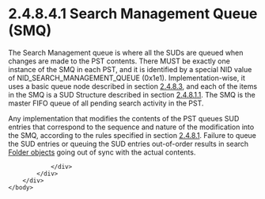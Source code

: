 <html dir="LTR" xmlns:mshelp="http://msdn.microsoft.com/mshelp" xmlns:ddue="http://ddue.schemas.microsoft.com/authoring/2003/5" xmlns:xlink="http://www.w3.org/1999/xlink" xmlns:tool="http://www.microsoft.com/tooltip">
    <head>
        <meta http-equiv="Content-Type" content="text/html; CHARSET=utf-8"></meta>
        <meta name="save" content="history"></meta>
        <title>2.4.8.4.1 Search Management Queue (SMQ)</title>
        <xml>
            <mshelp:toctitle title="2.4.8.4.1 Search Management Queue (SMQ)"></mshelp:toctitle>
            <mshelp:rltitle title="[MS-PST]: Search Management Queue (SMQ)"></mshelp:rltitle>
            <mshelp:keyword index="A" term="db1945ea-de3f-4e47-996a-f56c4e8eb029"></mshelp:keyword>
            <mshelp:attr name="DCSext.ContentType" value="open specification"></mshelp:attr>
            <mshelp:attr name="AssetID" value="db1945ea-de3f-4e47-996a-f56c4e8eb029"></mshelp:attr>
            <mshelp:attr name="TopicType" value="kbRef"></mshelp:attr>
            <mshelp:attr name="DCSext.Title" value="[MS-PST]: Search Management Queue (SMQ)" />
        </xml>
    </head>
    <body>
        <div id="header">
            <h1 class="heading">2.4.8.4.1 Search Management Queue (SMQ)</h1>
        </div>
        <div id="mainSection">
            <div id="mainBody">
                <div id="allHistory" class="saveHistory"></div>
                <div id="sectionSection0" class="section" name="collapseableSection">
                    

<p>The Search Management queue is where all the SUDs are queued
when changes are made to the PST contents. There MUST be exactly one instance
of the SMQ in each PST, and it is identified by a special NID value of
NID_SEARCH_MANAGEMENT_QUEUE (0x1e1). Implementation-wise, it uses a basic queue
node described in section <a href="e08cffe6-faaf-4b16-af9b-e23ee96713c9.htm">2.4.8.3</a>,
and each of the items in the SMQ is a SUD Structure described in section <a href="ea392b3c-48ca-442b-98c6-f38f5d66f93b.htm">2.4.8.1.1</a>. The SMQ is the
master FIFO queue of all pending search activity in the PST.</p>

<p>Any implementation that modifies the contents of the PST
queues SUD entries that correspond to the sequence and nature of the
modification into the SMQ, according to the rules specified in section <a href="feced5b5-714b-47e1-8ca0-a8aae53c2fe4.htm">2.4.8.1</a>. Failure to queue
the SUD entries or queuing the SUD entries out-of-order results in search <a href="08220cc9-69b1-4072-a2e7-2a0ff201d505.htm#gt_0682daa7-c1b8-419b-8a32-6048833d0b72">Folder objects</a> going out of
sync with the actual contents.</p>


                </div>
            </div>
        </div>
    </body>
</html>